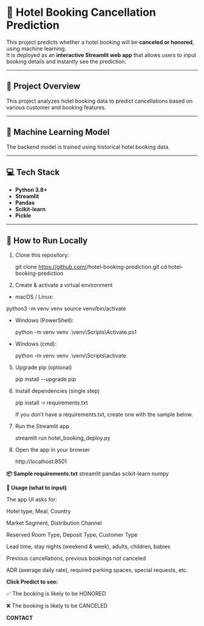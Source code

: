 # 🏨 **Hotel Booking Cancellation Prediction**

This project predicts whether a hotel booking will be **canceled or honored**, using machine learning.  
It is deployed as an **interactive Streamlit web app** that allows users to input booking details and instantly see the prediction.

---

## 🚀 **Project Overview**

This project analyzes hotel booking data to predict cancellations based on various customer and booking features.

---

## 🧠 **Machine Learning Model**

The backend model is trained using historical hotel booking data.

---

## 💻 **Tech Stack**

- **Python 3.8+**
- **Streamlit**
- **Pandas**
- **Scikit-learn**
- **Pickle**

---

## 🧾 **How to Run Locally**

1. Clone this repository:
   
   git clone https://github.com/<your-username>/hotel-booking-prediction.git
   cd hotel-booking-prediction
   
2. Create & activate a virtual environment

 -  macOS / Linux:

   python3 -m venv venv
   source venv/bin/activate

 - Windows (PowerShell):

   python -m venv venv
   .\venv\Scripts\Activate.ps1


 - Windows (cmd):

   python -m venv venv
   .\venv\Scripts\activate


5. Upgrade pip (optional)

   pip install --upgrade pip


6. Install dependencies (single step)

   pip install -r requirements.txt


   If you don’t have a requirements.txt, create one with the sample below.

7. Run the Streamlit app

   streamlit run hotel_booking_deploy.py


8. Open the app in your browser

   http://localhost:8501

**📦 Sample requirements.txt**
streamlit
pandas
scikit-learn
numpy


**🧩 Usage (what to input)**

The app UI asks for:

Hotel type, Meal, Country

Market Segment, Distribution Channel

Reserved Room Type, Deposit Type, Customer Type

Lead time, stay nights (weekend & week), adults, children, babies

Previous cancellations, previous bookings not canceled

ADR (average daily rate), required parking spaces, special requests, etc.

**Click Predict to see:**

✅ The booking is likely to be HONORED

❌ The booking is likely to be CANCELED

**CONTACT**



